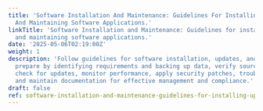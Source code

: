 ```yaml
---
title: 'Software Installation And Maintenance: Guidelines For Installing, Updating,
  And Maintaining Software Applications.'
linkTitle: 'Software Installation and Maintenance: Guidelines for installing, updating,
  and maintaining software applications.'
date: '2025-05-06T02:19:00Z'
weight: 1
description: 'Follow guidelines for software installation, updates, and maintenance:
  prepare by identifying requirements and backing up data, verify sources, regularly
  check for updates, monitor performance, apply security patches, troubleshoot issues,
  and maintain documentation for effective management and compliance.'
draft: false
ref: software-installation-and-maintenance-guidelines-for-installing-updating-and-maintaining-software-applications
---
```


